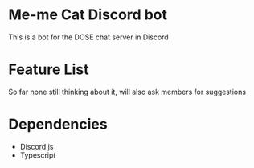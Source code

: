 # Me-me Cat Discord bot

This is a bot for the DOSE chat server in Discord

# Feature List

So far none still thinking about it, will also ask members for suggestions

# Dependencies

* Discord.js
* Typescript

